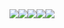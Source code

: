 <div style="display:flex">
  <img src="https://cratebots.herokuapp.com/last_reactions/0" />
  <img src="https://cratebots.herokuapp.com/last_reactions/1" />
  <img src="https://cratebots.herokuapp.com/last_reactions/2" />
  <img src="https://cratebots.herokuapp.com/last_reactions/3" />
  <img src="https://cratebots.herokuapp.com/last_reactions/4" />
</div>
